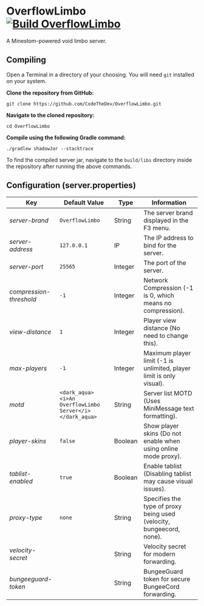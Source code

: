# OverflowLimbo [![Build OverflowLimbo](https://img.shields.io/github/actions/workflow/status/CodeTheDev/OverflowLimbo/build.yml?branch=master)](https://github.com/CodeTheDev/OverflowLimbo/actions)
A Minestom-powered void limbo server.

## Compiling
Open a Terminal in a directory of your choosing. You will need `git` installed on your system.

**Clone the repository from GitHub:**
```
git clone https://github.com/CodeTheDev/OverflowLimbo.git
```
**Navigate to the cloned repository:**
```
cd OverflowLimbo
```
**Compile using the following Gradle command:**
```
./gradlew shadowJar --stacktrace
```

To find the compiled server jar, navigate to the `build/libs` directory inside the repository after running the above commands.

## Configuration (server.properties)
| Key                     | Default Value                                           | Type    | Information                                                           |
|-------------------------|---------------------------------------------------------|---------|-----------------------------------------------------------------------|
| *server-brand*          | `OverflowLimbo`                                         | String  | The server brand displayed in the F3 menu.                            |
| *server-address*        | `127.0.0.1`                                             | IP      | The IP address to bind for the server.                                |
| *server-port*           | `25565`                                                 | Integer | The port of the server.                                               |
| *compression-threshold* | `-1`                                                    | Integer | Network Compression (-1 is 0, which means no compression).            |
| *view-distance*         | `1`                                                     | Integer | Player view distance (No need to change this).                        |
| *max-players*           | `-1`                                                    | Integer | Maximum player limit (-1 is unlimited, player limit is only visual).  |
| *motd*                  | `<dark_aqua><i>An OverflowLimbo Server</i></dark_aqua>` | String  | Server list MOTD (Uses MiniMessage text formatting).                  |
| *player-skins*          | `false`                                                 | Boolean | Show player skins (Do not enable when using online mode proxy).       |
| *tablist-enabled*       | `true`                                                  | Boolean | Enable tablist (Disabling tablist may cause visual issues).           |
| *proxy-type*            | `none`                                                  | String  | Specifies the type of proxy being used (velocity, bungeecord, none).  |
| *velocity-secret*       |                                                         | String  | Velocity secret for modern forwarding.                                |
| *bungeeguard-token*     |                                                         | String  | BungeeGuard token for secure BungeeCord forwarding.                   |
